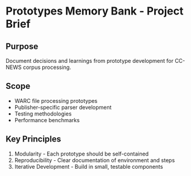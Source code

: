 # Prototypes Memory Bank - Project Brief

## Purpose
Document decisions and learnings from prototype development for CC-NEWS corpus processing.

## Scope
- WARC file processing prototypes
- Publisher-specific parser development
- Testing methodologies
- Performance benchmarks

## Key Principles
1. Modularity - Each prototype should be self-contained
2. Reproducibility - Clear documentation of environment and steps
3. Iterative Development - Build in small, testable components
